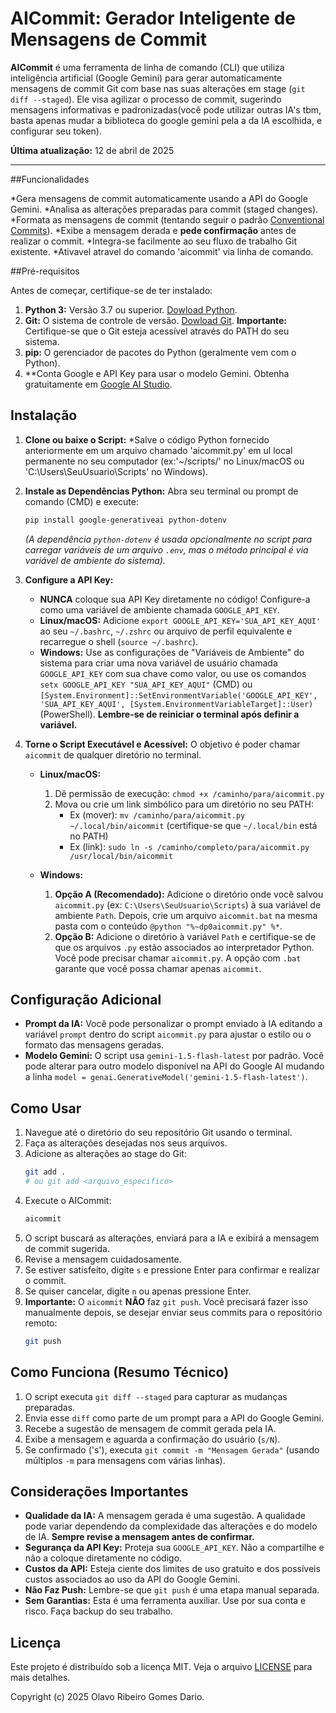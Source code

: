 # AICommit: Gerador Inteligente de Mensagens de Commit

**AICommit** é uma ferramenta de linha de comando (CLI) que utiliza inteligência artificial (Google Gemini) para gerar automaticamente mensagens de commit Git com base nas suas alterações em stage (`git diff --staged`). Ele visa agilizar o processo de commit, sugerindo mensagens informativas e padronizadas(você pode utilizar outras IA's tbm, basta apenas mudar a biblioteca do google gemini pela a da IA escolhida, e configurar seu token).

**Última atualização:** 12 de abril de 2025

---

##Funcionalidades

*Gera mensagens de commit automaticamente usando a API do Google Gemini. 
*Analisa as alterações preparadas para commit (staged changes). 
*Formata as mensagens de commit (tentando seguir o padrão [Conventional Commits](https://www.conventionalcommits.org/)).
*Exibe a mensagem derada e **pede confirmação** antes de realizar o commit. 
*Integra-se facilmente ao seu fluxo de trabalho Git existente.
*Ativavel atravel do comando 'aicommit' via linha de comando.

##Pré-requisitos

Antes de começar, certifique-se de ter instalado:

1. **Python 3:** Versão 3.7 ou superior. [Dowload Python](https://www.python.org/downloads/).
2. **Git:** O sistema de controle de versão. [Dowload Git](https://git-scm.com/downloads).
    **Importante:** Certifique-se que o Git esteja acessível através do PATH do seu sistema.
3. **pip:** O gerenciador de pacotes do Python (geralmente vem com o Python).
4. **Conta Google e API Key para usar o modelo Gemini. Obtenha gratuitamente em [Google AI Studio](https://aistudio.google.com/app/apikey).

## Instalação

1. **Clone ou baixe o Script:**
    *Salve o código Python fornecido anteriormente em um arquivo chamado 'aicommit.py' em ul local permanente no seu computador (ex:'~/scripts/' no Linux/macOS ou 'C:\Users\SeuUsuario\Scripts\' no Windows).

2. **Instale as Dependências Python:**
    Abra seu terminal ou prompt de comando (CMD) e execute:
    ```bash
    pip install google-generativeai python-dotenv
    ```
    *(A dependência `python-dotenv` é usada opcionalmente no script para carregar variáveis de um arquivo `.env`, mas o método principal é via variável de ambiente do sistema).*

3.  **Configure a API Key:**
    * **NUNCA** coloque sua API Key diretamente no código! Configure-a como uma variável de ambiente chamada `GOOGLE_API_KEY`.
    * **Linux/macOS:** Adicione `export GOOGLE_API_KEY='SUA_API_KEY_AQUI'` ao seu `~/.bashrc`, `~/.zshrc` ou arquivo de perfil equivalente e recarregue o shell (`source ~/.bashrc`).
    * **Windows:** Use as configurações de "Variáveis de Ambiente" do sistema para criar uma nova variável de usuário chamada `GOOGLE_API_KEY` com sua chave como valor, ou use os comandos `setx GOOGLE_API_KEY "SUA_API_KEY_AQUI"` (CMD) ou `[System.Environment]::SetEnvironmentVariable('GOOGLE_API_KEY', 'SUA_API_KEY_AQUI', [System.EnvironmentVariableTarget]::User)` (PowerShell). **Lembre-se de reiniciar o terminal após definir a variável.**

4.  **Torne o Script Executável e Acessível:**
    O objetivo é poder chamar `aicommit` de qualquer diretório no terminal.

    * **Linux/macOS:**
        1.  Dê permissão de execução: `chmod +x /caminho/para/aicommit.py`
        2.  Mova ou crie um link simbólico para um diretório no seu PATH:
            * Ex (mover): `mv /caminho/para/aicommit.py ~/.local/bin/aicommit` (certifique-se que `~/.local/bin` está no PATH)
            * Ex (link): `sudo ln -s /caminho/completo/para/aicommit.py /usr/local/bin/aicommit`

    * **Windows:**
        1.  **Opção A (Recomendado):** Adicione o diretório onde você salvou `aicommit.py` (ex: `C:\Users\SeuUsuario\Scripts`) à sua variável de ambiente `Path`. Depois, crie um arquivo `aicommit.bat` na mesma pasta com o conteúdo `@python "%~dp0aicommit.py" %*`.
        2.  **Opção B:** Adicione o diretório à variável `Path` e certifique-se de que os arquivos `.py` estão associados ao interpretador Python. Você pode precisar chamar `aicommit.py`. A opção com `.bat` garante que você possa chamar apenas `aicommit`.

## Configuração Adicional

* **Prompt da IA:** Você pode personalizar o prompt enviado à IA editando a variável `prompt` dentro do script `aicommit.py` para ajustar o estilo ou o formato das mensagens geradas.
* **Modelo Gemini:** O script usa `gemini-1.5-flash-latest` por padrão. Você pode alterar para outro modelo disponível na API do Google AI mudando a linha `model = genai.GenerativeModel('gemini-1.5-flash-latest')`.

## Como Usar

1.  Navegue até o diretório do seu repositório Git usando o terminal.
2.  Faça as alterações desejadas nos seus arquivos.
3.  Adicione as alterações ao stage do Git:
    ```bash
    git add .
    # ou git add <arquivo_especifico>
    ```
4.  Execute o AICommit:
    ```bash
    aicommit
    ```
5.  O script buscará as alterações, enviará para a IA e exibirá a mensagem de commit sugerida.
6.  Revise a mensagem cuidadosamente.
7.  Se estiver satisfeito, digite `s` e pressione Enter para confirmar e realizar o commit.
8.  Se quiser cancelar, digite `n` ou apenas pressione Enter.
9.  **Importante:** O `aicommit` **NÃO** faz `git push`. Você precisará fazer isso manualmente depois, se desejar enviar seus commits para o repositório remoto:
    ```bash
    git push
    ```

## Como Funciona (Resumo Técnico)

1.  O script executa `git diff --staged` para capturar as mudanças preparadas.
2.  Envia esse `diff` como parte de um prompt para a API do Google Gemini.
3.  Recebe a sugestão de mensagem de commit gerada pela IA.
4.  Exibe a mensagem e aguarda a confirmação do usuário (`s/N`).
5.  Se confirmado ('s'), executa `git commit -m "Mensagem Gerada"` (usando múltiplos `-m` para mensagens com várias linhas).

## Considerações Importantes

* **Qualidade da IA:** A mensagem gerada é uma sugestão. A qualidade pode variar dependendo da complexidade das alterações e do modelo de IA. **Sempre revise a mensagem antes de confirmar.**
* **Segurança da API Key:** Proteja sua `GOOGLE_API_KEY`. Não a compartilhe e não a coloque diretamente no código.
* **Custos da API:** Esteja ciente dos limites de uso gratuito e dos possíveis custos associados ao uso da API do Google Gemini.
* **Não Faz Push:** Lembre-se que `git push` é uma etapa manual separada.
* **Sem Garantias:** Esta é uma ferramenta auxiliar. Use por sua conta e risco. Faça backup do seu trabalho.

## Licença

Este projeto é distribuído sob a licença MIT. Veja o arquivo [LICENSE](LICENSE) para mais detalhes.

Copyright (c) 2025 Olavo Ribeiro Gomes Dario.
